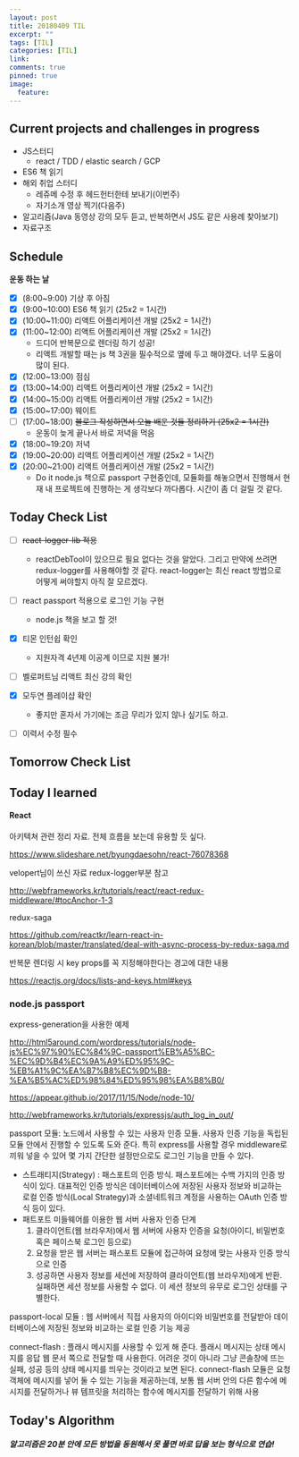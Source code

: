 ```yaml
---
layout: post
title: 20180409 TIL
excerpt: ""
tags: [TIL]
categories: [TIL]
link:
comments: true
pinned: true
image:
  feature:
---
```


## Current projects and challenges in progress

- JS스터디
  - react / TDD / elastic search / GCP 
- ES6 책 읽기
- 해외 취업 스터디
  - 레쥬메 수정 후 헤드헌터한테 보내기(이번주)
  - 자기소개 영상 찍기(다음주)
- 알고리즘(Java 동영상 강의 모두 듣고, 반복하면서 JS도 같은 사용례 찾아보기)
- 자료구조

## Schedule

**운동 하는 날**

- [x] (8:00~9:00) 기상 후 아침 
- [x] (9:00~10:00) ES6 책 읽기  (25x2 = 1시간)
- [x] (10:00~11:00) 리액트 어플리케이션 개발 (25x2 = 1시간)
- [x] (11:00~12:00) 리액트 어플리케이션 개발 (25x2 = 1시간)
  - 드디어 반복문으로 렌더링 하기 성공!
  - 리액트 개발할 때는 js 책 3권을 필수적으로 옆에 두고 해야겠다. 너무 도움이 많이 된다.
- [x] (12:00~13:00) 점심 
- [x] (13:00~14:00) 리액트 어플리케이션 개발 (25x2 = 1시간)
- [x] (14:00~15:00) 리액트 어플리케이션 개발 (25x2 = 1시간)
- [x] (15:00~17:00) 웨이트
- [ ] (17:00~18:00) ~~블로그 작성하면서 오늘 배운 것들 정리하기 (25x2 = 1시간)~~ 
  - 운동이 늦게 끝나서 바로 저녁을 먹음
- [x] (18:00~19:20) 저녁 
- [x] (19:00~20:00) 리액트 어플리케이션 개발 (25x2 = 1시간)
- [x] (20:00~21:00) 리액트 어플리케이션 개발 (25x2 = 1시간)
  * Do it node.js 책으로 passport 구현중인데, 모듈화를 해놓으면서 진행해서 현재 내 프로젝트에 진행하는 게 생각보다 까다롭다. 시간이 좀 더 걸릴 것 같다.

## Today Check List

- [ ] ~~react-logger-lib 적용~~
  - reactDebTool이 있으므로 필요 없다는 것을 알았다. 그리고 만약에 쓰려면 redux-logger를 사용해야할 것 같다. react-logger는 최신 react 방법으로 어떻게 써야할지 아직 잘 모르겠다.


- [ ] react passport 적용으로 로그인 기능 구현
  - node.js 책을 보고 할 것!


- [x] 티몬 인턴쉽 확인
  * 지원자격 4년제 이공계 이므로 지원 불가!
- [ ] 벨로퍼트님 리액트 최신 강의 확인
- [x] 모두연 플레이샵 확인
  * 좋지만 혼자서 가기에는 조금 무리가 있지 않나 싶기도 하고.
- [ ] 이력서 수정 필수

## Tomorrow Check List



## Today I learned

#### React

아키텍쳐 관련 정리 자료. 전체 흐름을 보는데 유용할 듯 싶다.

https://www.slideshare.net/byungdaesohn/react-76078368

velopert님이 쓰신 자료 redux-logger부분 참고

http://webframeworks.kr/tutorials/react/react-redux-middleware/#tocAnchor-1-3

redux-saga

https://github.com/reactkr/learn-react-in-korean/blob/master/translated/deal-with-async-process-by-redux-saga.md



반복문 렌더링 시 key props를 꼭 지정해야한다는 경고에 대한 내용

https://reactjs.org/docs/lists-and-keys.html#keys



### node.js passport

express-generation을 사용한 예제

http://html5around.com/wordpress/tutorials/node-js%EC%97%90%EC%84%9C-passport%EB%A5%BC-%EC%9D%B4%EC%9A%A9%ED%95%9C-%EB%A1%9C%EA%B7%B8%EC%9D%B8-%EA%B5%AC%ED%98%84%ED%95%98%EA%B8%B0/



https://appear.github.io/2017/11/15/Node/node-10/



http://webframeworks.kr/tutorials/expressjs/auth_log_in_out/



passport 모듈: 노드에서 사용할 수 있는 사용자 인증 모듈. 사용자 인증 기능을 독립된 모듈 안에서 진행할 수 있도록 도와 준다. 특히 express를 사용할 경우 middleware로 끼워 넣을 수 있어 몇 가지 간단한 설정만으로도 로그인 기능을 만들 수 있다. 

* 스트래티지(Strategy) : 패스포트의 인증 방식. 패스포트에는 수백 가지의 인증 방식이 있다. 대표적인 인증 방식은 데이터베이스에 저장된 사용자 정보와 비교하는 로컬 인증 방식(Local Strategy)과 소셜네트워크 계정을 사용하는 OAuth 인증 방식 등이 있다.
* 패트포트 미들웨어를 이용한 웹 서버 사용자 인증 단계
  1. 클라이언트(웹 브라우저)에서 웹 서버에 사용자 인증을 요청(아이디, 비밀번호 혹은 페이스북 로그인 등으로)
  2. 요청을 받은 웹 서버는 패스포트 모듈에 접근하여 요청에 맞는 사용자 인증 방식으로 인증
  3. 성공하면 사용자 정보를 세션에 저장하여 클라이언트(웹 브라우저)에게 반환. 실패하면 세션 정보를 사용할 수 없다. 이 세션 정보의 유무로 로그인 상태를 구별한다.

passport-local 모듈 : 웹 서버에서 직접 사용자의 아이디와 비밀번호를 전달받아 데이터베이스에 저장된 정보와 비교하는 로컬 인증 기능 제공

connect-flash : 플래시 메시지를 사용할 수 있게 해 준다. 플래시 메시지는 상태 메시지를 응답 웹 문서 쪽으로 전달할 때 사용한다. 어려운 것이 아니라 그냥 콘솔창에 뜨는 실패, 성공 등의 상태 메시지를 띄우는 것이라고 보면 된다. connect-flash 모듈은 요청 객체에 메시지를 넣어 둘 수 있는 기능을 제공하는데, 보통 웹 서버 안의 다른 함수에 메시지를 전달하거나 뷰 템프릿을 처리하는 함수에 메시지를 전달하기 위해 사용





## Today's Algorithm

##### 알고리즘은 20분 안에 모든 방법을 동원해서 못 풀면 바로 답을 보는 형식으로 연습!